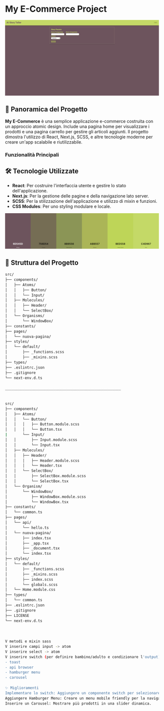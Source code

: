 # My E-Commerce Project

![Screenshot](./Screenshot.png)

## 🚀 Panoramica del Progetto

**My E-Commerce** è una semplice applicazione e-commerce costruita con un approccio atomic design. Include una pagina home per visualizzare i prodotti e una pagina carrello per gestire gli articoli aggiunti. Il progetto dimostra l'utilizzo di React, Next.js, SCSS, e altre tecnologie moderne per creare un'app scalabile e riutilizzabile.

### Funzionalità Principali

<!--
- **Pagina Home**: Visualizza i prodotti scaricati da un server. Permette di aggiungere prodotti al carrello.
- **Pagina Carrello**: Mostra i prodotti aggiunti al carrello, con possibilità di rimuovere articoli e aggiornare la visualizzazione.
- **Persistenza dei Dati**: Utilizza `localStorage` per memorizzare e recuperare i dati del carrello tra le pagine.
- **Navigazione**: Utilizza Next.js per gestire le pagine e la navigazione. -->

## 🛠️ Tecnologie Utilizzate

- **React**: Per costruire l'interfaccia utente e gestire lo stato dell'applicazione.
- **Next.js**: Per la gestione delle pagine e della navigazione lato server.
- **SCSS**: Per la stilizzazione dell'applicazione e utilizzo di mixin e funzioni.
- **CSS Modules**: Per uno styling modulare e locale.

![Create-Palette](./Create-Palette.png)

## 📂 Struttura del Progetto

```bash
src/
├── components/
│   ├── Atoms/
│   │   ├── Button/
│   │   └── Input/
│   ├── Molecules/
│   │   ├── Header/
│   │   └── SelectBox/
│   └── Organisms/
│       └── WindowBox/
├── constants/
├── pages/
│   └── nuova-pagina/
├── styles/
│   └── default/
│       ├── _functions.scss
│       ├── _mixins.scss
├── types/
├── .eslintrc.json
├── .gitignore
└── next-env.d.ts

_____________________________________________________


src/
├── components/
│   ├── Atoms/
│   │   └── Button/
│   │   │   ├── Button.module.scss
│   │   │   └── Button.tsx
|       └── Input/
│   │       ├── Input.module.scss
│   │       └── Input.tsx
│   ├── Molecules/
│   │   ├── Header/
│   │   │   ├── Header.module.scss
│   │   │   └── Header.tsx
│   │   └── SelectBox/
│   │       ├── SelectBox.module.scss
│   │       └── SelectBox.tsx
│   └── Organism/
│       └── WindowBox/
│           ├── WindowBox.module.scss
│           └── WindowBox.tsx
├── constants/
│   └── common.ts
├── pages/
│   └── api/
│       └── hello.ts
│   └── nuova-pagina/
│       ├── index.tsx
│       ├── _app.tsx
│       ├── _document.tsx
│       └── index.tsx
├── styles/
│   └── default/
│       ├── _functions.scss
│       ├── _mixins.scss
│       ├── index.scss
│       └── globals.scss
│   └── Home.module.css
├── types/
│   └── common.ts
├── .eslintrc.json
├── .gitignore
├── LICENSE
└── next-env.d.ts



V metodi e mixin sass
V inserire campi input -> atom
V inserire select -> atom
V inserire switch (per definire bambino/adulto e condizionare l'output) -> atom
- toast
- api browser
- hamburger menu
- carousel

✨ Miglioramenti 
Implementare lo switch: Aggiungere un componente switch per selezionare tra bambino/adulto e condizionare l'output.
Aggiungere Hamburger Menu: Creare un menu mobile friendly per la navigazione.
Inserire un Carousel: Mostrare più prodotti in una slider dinamica.

